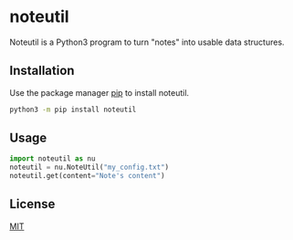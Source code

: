 # noteutil
Noteutil is a Python3 program to turn "notes" into usable data structures.

## Installation

Use the package manager [pip](https://pip.pypa.io/en/stable/) to install noteutil.

```bash
python3 -m pip install noteutil
```

## Usage

```python
import noteutil as nu
noteutil = nu.NoteUtil("my_config.txt")
noteutil.get(content="Note's content")
```


## License
[MIT](https://choosealicense.com/licenses/mit/)

